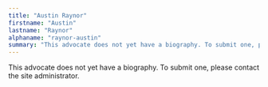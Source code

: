 ```yaml
---
title: "Austin Raynor"
firstname: "Austin"
lastname: "Raynor"
alphaname: "raynor-austin"
summary: "This advocate does not yet have a biography. To submit one, please contact the site administrator."
---
```

This advocate does not yet have a biography. To submit one, please contact the site administrator.

